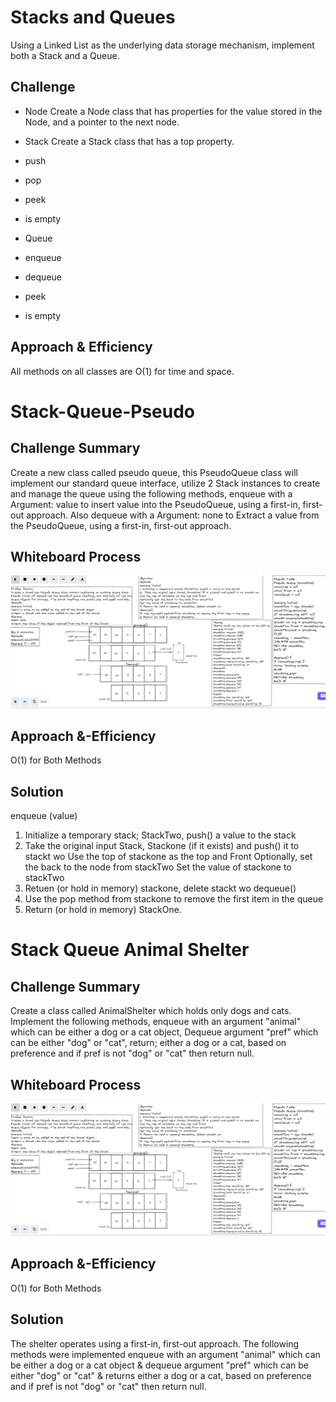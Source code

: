 # Stacks and Queues

Using a Linked List as the underlying data storage mechanism, implement both a Stack and a Queue.

## Challenge

* Node
Create a Node class that has properties for the value stored in the Node, and a pointer to the next node.

* Stack
Create a Stack class that has a top property.

* push
* pop
* peek
* is empty

* Queue

* enqueue
* dequeue
* peek
* is empty

## Approach & Efficiency

All methods on all classes are O(1) for time and space.

# Stack-Queue-Pseudo

## Challenge Summary

Create a new class called pseudo queue, this PseudoQueue class will implement our standard queue interface, utilize 2 Stack instances to create and manage the queue using the following methods, enqueue with a Argument: value to insert value into the PseudoQueue, using a first-in, first-out approach. Also dequeue with a Argument: none to Extract a value from the PseudoQueue, using a first-in, first-out approach.

## Whiteboard Process

![image](./assets/stack-queue-pseudo.png)

## Approach &-Efficiency

O(1) for Both Methods

## Solution

enqueue (value)

1. Initialize a temporary stack; StackTwo, push() a value to the stack
2. Take the original input Stack, Stackone (if it exists) and push() it to stackt wo
Use the top of stackone as the top and Front
Optionally, set the back to the node from stackTwo
Set the value of stackone to stackTwo
4. Retuen (or hold in memory) stackone, delete stackt wo
dequeue()
5. Use the pop method from stackone to remove the first item in the queue
6. Return (or hold in memory) StackOne.

# Stack Queue Animal Shelter

## Challenge Summary

Create a class called AnimalShelter which holds only dogs and cats. Implement the following methods, enqueue with an argument "animal" which can be either a dog or a cat object, Dequeue argument "pref" which can be either "dog" or "cat", return; either a dog or a cat, based on preference and if pref is not "dog" or "cat" then return null.

## Whiteboard Process

![image](./assets/stack-queue-animal-shelter.png)

## Approach &-Efficiency

O(1) for Both Methods

## Solution

The shelter operates using a first-in, first-out approach. The following methods were implemented enqueue with an argument "animal" which can be either a dog or a cat object & dequeue argument "pref" which can be either "dog" or "cat" & returns either a dog or a cat, based on preference and if pref is not "dog" or "cat" then return null.
